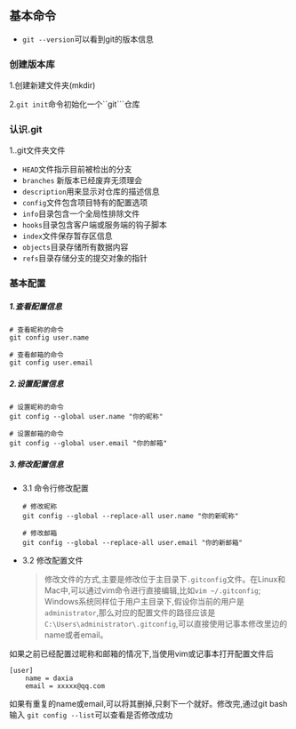 ## 基本命令

+ ``git --version``可以看到git的版本信息



### 创建版本库

1.创建新建文件夹(mkdir)

2.``git init``命令初始化一个``git```仓库

### 认识.git

1..git文件夹文件

+ ``HEAD``文件指示目前被检出的分支
+ ``branches`` 新版本已经废弃无须理会
+ ``description``用来显示对仓库的描述信息
+ ``config``文件包含项目特有的配置选项
+ ``info``目录包含一个全局性排除文件
+ ``hooks``目录包含客户端或服务端的钩子脚本
+ ``index``文件保存暂存区信息
+ ``objects``目录存储所有数据内容
+ ``refs``目录存储分支的提交对象的指针

### 基本配置

##### 1.查看配置信息

```shell
# 查看昵称的命令
git config user.name

# 查看邮箱的命令
git config user.email
```

##### 2.设置配置信息

```shell
# 设置昵称的命令
git config --global user.name "你的昵称"

# 设置邮箱的命令
git config --global user.email "你的邮箱"
```

##### 3.修改配置信息

+ 3.1 命令行修改配置

  ```shell
  # 修改昵称
  git config --global --replace-all user.name "你的新昵称"
  
  # 修改邮箱
  git config --global --replace-all user.email "你的新邮箱"
  ```

+ 3.2 修改配置文件

  > 修改文件的方式,主要是修改位于主目录下``.gitconfig``文件。在Linux和Mac中,可以通过vim命令进行直接编辑,比如``vim ~/.gitconfig``; Windows系统同样位于用户主目录下,假设你当前的用户是``administrator``,那么对应的配置文件的路径应该是``C:\Users\administrator\.gitconfig``,可以直接使用记事本修改里边的name或者email。

如果之前已经配置过昵称和邮箱的情况下,当使用vim或记事本打开配置文件后

```shell
[user]
	name = daxia
	email = xxxxx@qq.com
```

如果有重复的name或email,可以将其删掉,只剩下一个就好。修改完,通过git bash输入 ``git config --list``可以查看是否修改成功

















































